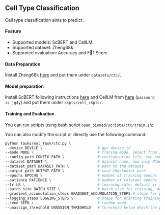 ##  Cell Type Classification
Cell type classification aims to predict .  

#### Feature

- Supported models: ScBERT and CellLM. 
- Supported dataset: Zheng68k.
- Supproted evaluation: Accuracy and F1 Score.

#### Data Preparation

Install Zheng68k [here](https://github.com/10XGenomics/single-cell-3prime-paper/blob/master/pbmc68k_analysis/68k_pbmc_barcodes_annotation.tsv) and put them under `datasets/ctc/`.

#### Model preparation
Install ScBERT following instructions [here](https://github.com/TencentAILabHealthcare/scBERT) and CellLM from [here]( https://pan.baidu.com/s/19L1sMZBkY_43nrZ9NCZTYg?pwd=jg4y) (`password is jg4y`) and put them under `ckpts/cell_ckpts/`. 

#### Training and Evaluation

You can run scripts using bash script `open_biomed/scripts/ctc/train.sh`:

You can also modify the script or directly use the following command:

```bash
python tasks/mol_task/ctc.py \
--device DEVICE \                         # gpu device id
--mode MODE \                             # traning mode, select from [train, zero_shot]
--config_path CONFIG_PATH \               # configuration file, see configs/mtr/ for more details
--dataset DATASET \                       # dataset name, now only PCdes is available
--dataset_path DATASET_PATH \             # path to the dataset
--output_path OUTPUT_PATH \               # save checkpoint path
--epochs EPOCHS \                         # number of training epochs
--patience PATIENCE \                     # number of tolerant epochs for early-stopping
--lr LR \                                 # learning rate, default is 1e-4
--batch_size BATCH_SIZE \                 # batch size for training, default is 3
--gradient_accumulation_steps GRADIENT_ACCUMULATION_STEPS # steps for gradient accumulation
--logging_steps LOGGING_STEPS \           # steps for printing training information
--seed SEED \                             # random seed
--unassign_threshold UNASSIGN_THRESHOLD   # threshold below which the predicted value is not assigned  a label
```

